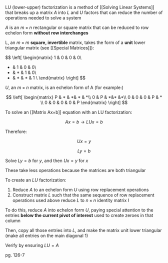 LU (lower-upper) factorization is a method of [[Solving Linear Systems]] that breaks up a matrix $A$ into $L$ and $U$ factors that can reduce the number of operations needed to solve a system

$A$ is an $m \times n$ rectangular or square matrix that can be reduced to row echelon form **without row interchanges**

L, an $m \times m$ **square, invertible** matrix, takes the form of a **unit** lower triangular matrix (see [[Special Matrices]]):

$$
\left[
\begin{matrix}
1 & 0 & 0 & 0\\
* & 1 & 0 & 0\\
* & * & 1 & 0\\
* & * & * & 1 \\
\end{matrix}
\right]
$$

$U$, an $m \times n$  matrix, is an echelon form of A (for example:)

$$
\left[
\begin{matrix}
P & * & *& * & *\\
0 & P & *&* &*\\
0 & 0 & 0 & P & * \\
0 & 0 & 0 & 0 & P
\end{matrix}
\right]
$$

To solve an [[Matrix Ax=b]] equation with an LU factorization:

$$
Ax = b \rightarrow LUx=b
$$

Therefore:

$$
Ux = y
$$

$$
Ly= b
$$

Solve $Ly = b$ for $y$, and then $Ux = y$ for $x$

These take less operations because the matrices are both triangular

To create an $LU$ factorization:

1. Reduce $A$ to an echelon form $U$ using row replacement operations
2. Construct matrix $L$ such that the same sequence of row replacement operations used above reduce $L$ to $n \times n$ identity matrix $I$

To do this, reduce $A$ into echelon form $U$, paying special attention to the entries **below the current pivot of interest** used to create zeroes in that column

Then, copy all those entries into $L$, and make the matrix unit lower triangular (make all entries on the main diagonal 1)

Verify by ensuring $LU=A$

pg. 126-7

